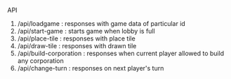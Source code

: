 API

1. /api/loadgame : responses with game data of particular id
2. /api/start-game : starts game when lobby is full
3. /api/place-tile : responses with place tile
4. /api/draw-tile : responses with drawn tile
5. /api/build-corporation : responses when current player allowed to build any corporation
6. /api/change-turn : responses on next player's turn 